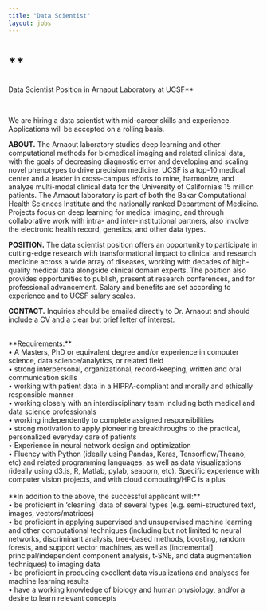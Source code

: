 ```yaml
---
title: "Data Scientist"
layout: jobs
---
```


# **<p align="center">
Data Scientist Position in Arnaout Laboratory at UCSF**
</p>
<br>

We are hiring a data scientist with mid-career skills and experience. Applications will be accepted on a rolling basis.<br>

**ABOUT.** The Arnaout laboratory studies deep learning and other computational methods for biomedical imaging and related clinical data, with the goals of decreasing diagnostic error and developing and scaling novel phenotypes to drive precision medicine. UCSF is a top-10 medical center and a leader in cross-campus efforts to mine, harmonize, and analyze multi-modal clinical data for the University of California’s 15 million patients. The Arnaout laboratory is part of both the Bakar Computational Health Sciences Institute and the nationally ranked Department of Medicine. Projects focus on deep learning for medical imaging, and through collaborative work with intra- and inter-institutional partners, also involve the electronic health record, genetics, and other data types.<br>

**POSITION.** The data scientist position offers an opportunity to participate in cutting-edge research with transformational impact to clinical and research medicine across a wide array of diseases, working with decades of high-quality medical data alongside clinical domain experts. The position also provides opportunities to publish, present at research conferences, and for professional advancement. Salary and benefits are set according to experience and to UCSF salary scales.<br>

**CONTACT.** Inquiries should be emailed directly to Dr. Arnaout and should include a CV and a clear but brief letter of interest.<br>

<br>
**Requirements:** <br>
•	A Masters, PhD or equivalent degree and/or experience in computer science, data science/analytics, or related field<br>
•	strong interpersonal, organizational, record-keeping, written and oral communication skills<br>
•	working with patient data in a HIPPA-compliant and morally and ethically responsible manner<br>
•	working closely with an interdisciplinary team including both medical and data science professionals<br>
•	working independently to complete assigned responsibilities<br>
•	strong motivation to apply pioneering breakthroughs to the practical, personalized everyday care of patients<br>
•	Experience in neural network design and optimization<br>
•	Fluency with Python (ideally using Pandas, Keras, Tensorflow/Theano, etc) and related programming languages, as well as data visualizations (ideally using d3.js, R, Matlab, pylab, seaborn, etc). Specific experience with computer vision projects, and with cloud computing/HPC is a plus<br>

<br>
**In addition to the above, the successful applicant will:**<br>
•	be proficient in ‘cleaning’ data of several types (e.g. semi-structured text, images, vectors/matrices)<br>
•	be proficient in applying supervised and unsupervised machine learning and other computational techniques (including but not limited to neural networks, discriminant analysis, tree-based methods, boosting, random forests, and support vector machines, as well as [incremental] principal/independent component analysis, t-SNE, and data augmentation techniques) to imaging data<br>
•	be proficient in producing excellent data visualizations and analyses for machine learning results<br>
•	have a working knowledge of biology and human physiology, and/or a desire to learn relevant concepts <br>












